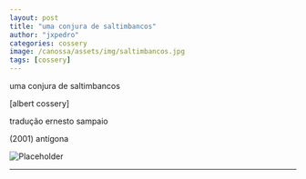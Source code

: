 ```yaml
---
layout: post
title: "uma conjura de saltimbancos"
author: "jxpedro"
categories: cossery
image: /canossa/assets/img/saltimbancos.jpg
tags: [cossery]
---
```


<p >uma conjura de saltimbancos</p>
<p>[albert cossery]</p> 
<p>tradução ernesto sampaio</p> 
<p>(2001) antígona</p>

![Placeholder](/canossa/assets/img/saltimbancos.jpg)

<p></p>

<hr/>